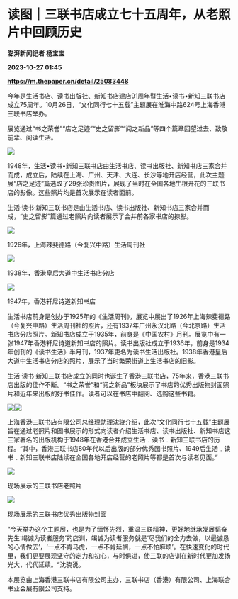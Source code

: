 # 读图｜三联书店成立七十五周年，从老照片中回顾历史
**澎湃新闻记者 杨宝宝**

**2023-10-27 01:45**

**https://m.thepaper.cn/detail/25083448**

今年是生活书店、读书出版社、新知书店建店91周年暨生活•读书•新知三联书店成立75周年。10月26日，“文化同行七十五载”主题展在淮海中路624号上海香港三联书店举办。

展览通过“书之荣誉”“店之足迹”“史之留影”“阅之新品”等四个篇章回望过去、致敬前辈、阅读生活。

![](https://imagecloud.thepaper.cn/thepaper/image/275/878/669.jpg)

1948年，生活•读书•新知三联书店由生活书店、读书出版社、新知书店三家合并而成，成立后，陆续在上海、广州、天津、大连、长沙等地开店经营，此次主题展“店之足迹”篇选取了29张珍贵图片，展现了当时在全国各地生根开花的三联书店的影像。这些照片均是首次展示在读者面前。

生活·读书·新知三联书店是由生活书店、读书出版社、新知书店三家合并而成，“史之留影”篇通过老照片向读者展示了合并前各家书店的掠影。

![](https://imagecloud.thepaper.cn/thepaper/image/275/878/691.jpg)

1926年，上海辣斐德路（今复兴中路）生活周刊社

![](https://imagecloud.thepaper.cn/thepaper/image/275/878/692.jpg)

1938年，香港皇后大道中生活书店分店

![](https://imagecloud.thepaper.cn/thepaper/image/275/878/693.jpg)

1947年，香港轩尼诗道新知书店

生活书店前身是创办于1925年的《生活周刊》，展览中展出了1926年上海辣斐德路（今复兴中路）生活周刊社的照片，还有1937年广州永汉北路（今北京路）生活书店分店照片。新知书店成立于1935年，前身是《中国农村》月刊。展览中有一张1947年香港轩尼诗道新知书店的照片。读书出版社成立于1936年，前身是1934年创刊的《读书生活》半月刊，1937年更名为读书生活出版社。1938年香港皇后大道中生活书店分店的照片，展示了当时繁荣街道上生活书店的旧影。

生活·读书·新知三联书店成立的同时也诞生了香港三联书店，75年来，香港三联书店出版的佳作不断。“书之荣誉”和“阅之新品”板块展示了书店的优秀出版物封面照片和近年来出版的好书佳作。读者可以在书店中翻阅、选购这些书籍。

![](https://imagecloud.thepaper.cn/thepaper/image/275/878/697.jpg)![](https://imagecloud.thepaper.cn/thepaper/image/275/878/698.jpg)

上海香港三联书店有限公司总经理助理沈骁介绍，此次“文化同行七十五载”主题展旨在通过老照片和图书展示的形式向读者介绍生活书店、读书出版社、新知书店这三家著名的出版机构于1948年在香港合并成立生活﹒读书﹒新知三联书店的历程。“其中，香港三联书店80年代以后出版的部分优秀图书照片、1949后生活﹒读书﹒新知三联书店陆续在全国各地开店经营的老照片等都是首次与读者见面。”

![](https://imagecloud.thepaper.cn/thepaper/image/275/878/695.jpg)

现场展示的三联书店老照片

![](https://imagecloud.thepaper.cn/thepaper/image/275/878/696.jpg)

现场展示的三联书店优秀出版物封面

“今天举办这个主题展，也是为了缅怀先烈，重温三联精神，更好地继承发展韬奋先生‘竭诚为读者服务’的店训，竭诚为读者服务就是‘尽我们的全力去做，以最诚恳的心情做去’，‘一点不肯马虎，一点不肯延搁，一点不怕麻烦’。在快速变化的时代里，我们更要展现坚守的定力和初心，与时俱进，使三联的店训在新时代更加发扬光大，代代延续。“沈骁说。

本展览由上海香港三联书店有限公司主办，三联书店（香港）有限公司、上海联合书业会展有限公司支持。